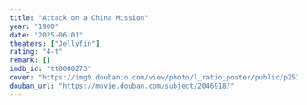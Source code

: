 ```yaml
---
title: "Attack on a China Mission"
year: "1900"
date: "2025-06-01"
theaters: ["Jellyfin"]
rating: "4-t"
remark: []
imdb_id: "tt0000273"
cover: "https://img9.doubanio.com/view/photo/l_ratio_poster/public/p2530949855.jpg"
douban_url: "https://movie.douban.com/subject/2046918/"
---
```

